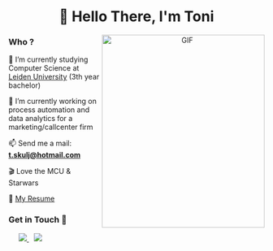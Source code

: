 <h1 align="center">👋 Hello There, I'm Toni</h1>

<a target="_blank" align="center">
  <img align="right" top="100" height="380" width="320" alt="GIF" src="https://media.giphy.com/media/26xBwdIuRJiAIqHwA/giphy.gif">
</a>

<h3 align="left" > Who ? </h3>

🔭 I’m currently studying Computer Science at <a target="_blank" href="https://www.universiteitleiden.nl">Leiden University</a> (3th year bachelor)

🌱 I’m currently working on process automation and data analytics for a marketing/callcenter firm

📫 Send me a mail: **t.skulj@hotmail.com**

🎬 Love the MCU & Starwars

📄 <a href="" target="blank">My Resume</a>

<h3 align="left" > Get in Touch 🤝 </h3>

<p align="left">

 <div align="left" class="icons-social" style="margin-left: 10px;">
    <a style="margin-left: 10px;" target="_blank" href="https://github.com/ToniSkulj">
		  <img src="https://img.icons8.com/bubbles/60/000000/github--v1.png">
    </a>
    <a style="margin-left: 10px;" target="_blank" href="https://discordapp.com/users/827940607003197501">
		  <img src="https://img.icons8.com/bubbles/60/000000/discord-new-logo.png">
    </a>
</p>
